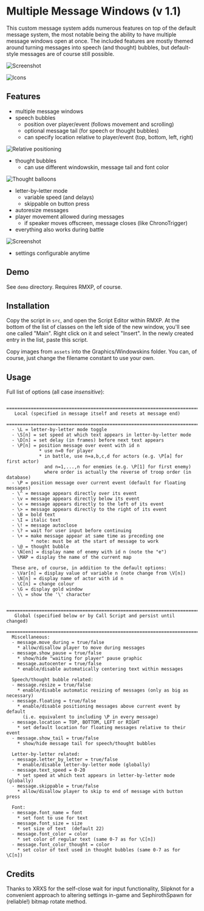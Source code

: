 Multiple Message Windows (v 1.1)
===

This custom message system adds numerous features on top of the default message system, the most notable being the ability to have multiple message windows open at once. The included features are mostly themed around turning messages into speech (and thought) bubbles, but default-style messages are of course still possible.

![Screenshot](http://s88387243.onlinehome.us/rmxp/multiple_message_windows/hands_off.png)

![Icons](http://s88387243.onlinehome.us/rmxp/multiple_message_windows/icons.png)


Features
---

* multiple message windows
* speech bubbles
   * position over player/event (follows movement and scrolling)
   * optional message tail (for speech or thought bubbles)
   * can specify location relative to player/event (top, bottom, left, right)

![Relative positioning](http://s88387243.onlinehome.us/rmxp/multiple_message_windows/balloon_locations.png)

* thought bubbles
   * can use different windowskin, message tail and font color

![Thought balloons](http://s88387243.onlinehome.us/rmxp/multiple_message_windows/thought_balloon.png)

* letter-by-letter mode
   * variable speed (and delays)
   * skippable on button press
* autoresize messages
* player movement allowed during messages
   * if speaker moves offscreen, message closes (like ChronoTrigger)
* everything also works during battle

![Screenshot](http://s88387243.onlinehome.us/rmxp/multiple_message_windows/smacktalk.png)

* settings configurable anytime

Demo
---

See `demo` directory. Requires RMXP, of course.

Installation
---
Copy the script in `src`, and open the Script Editor within RMXP. At the bottom of the list of classes on the left side of the new window, you'll see one called "Main". Right click on it and select "Insert". In the newly created entry in the list, paste this script.

Copy images from `assets` into the Graphics/Windowskins folder. You can, of course, just change the filename constant to use your own.

Usage
---

Full list of options (all case *insensitive*):
  
```
  =============================================================================
   Local (specified in message itself and resets at message end)
  =============================================================================
  - \L = letter-by-letter mode toggle
  - \S[n] = set speed at which text appears in letter-by-letter mode
  - \D[n] = set delay (in frames) before next text appears
  - \P[n] = position message over event with id n
            * use n=0 for player
            * in battle, use n=a,b,c,d for actors (e.g. \P[a] for first actor)
              and n=1,...,n for enemies (e.g. \P[1] for first enemy)
              where order is actually the reverse of troop order (in database)
  - \P = position message over current event (default for floating messages)
  - \^ = message appears directly over its event
  - \v = message appears directly below its event
  - \< = message appears directly to the left of its event
  - \> = message appears directly to the right of its event
  - \B = bold text
  - \I = italic text
  - \! = message autoclose
  - \? = wait for user input before continuing
  - \+ = make message appear at same time as preceding one
         * note: must be at the start of message to work
  - \@ = thought bubble
  - \N[en] = display name of enemy with id n (note the "e")
  - \MAP = display the name of the current map

  These are, of course, in addition to the default options:
  - \Var[n] = display value of variable n (note change from \V[n])
  - \N[n] = display name of actor with id n
  - \C[n] = change colour
  - \G = display gold window
  - \\ = show the '\' character
  
  =============================================================================
   Global (specified below or by Call Script and persist until changed)
  =============================================================================
  Miscellaneous:
  - message.move_during = true/false
    * allow/disallow player to move during messages
  - message.show_pause = true/false
    * show/hide "waiting for player" pause graphic
  - message.autocenter = true/false
    * enable/disable automatically centering text within messages
  
  Speech/thought bubble related:
  - message.resize = true/false
    * enable/disable automatic resizing of messages (only as big as necessary)
  - message.floating = true/false
    * enable/disable positioning messages above current event by default
      (i.e. equivalent to including \P in every message)
  - message.location = TOP, BOTTOM, LEFT or RIGHT
    * set default location for floating messages relative to their event
  - message.show_tail = true/false
    * show/hide message tail for speech/thought bubbles

  Letter-by-letter related:
  - message.letter_by_letter = true/false
    * enable/disable letter-by-letter mode (globally)
  - message.text_speed = 0-20
    * set speed at which text appears in letter-by-letter mode (globally)
  - message.skippable = true/false
    * allow/disallow player to skip to end of message with button press

  Font:
  - message.font_name = font
    * set font to use for text
  - message.font_size = size
    * set size of text  (default 22)
  - message.font_color = color
    * set color of regular text (same 0-7 as for \C[n])
  - message.font_color_thought = color
    * set color of text used in thought bubbles (same 0-7 as for \C[n])

```  

Credits
---

Thanks to XRXS for the self-close wait for input functionality, Slipknot for a convenient approach to altering settings in-game and SephirothSpawn for (reliable!) bitmap rotate method.
